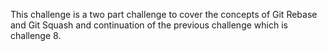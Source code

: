 <!-- Welcome to Challenge 9 -->
This challenge is a two part challenge to cover the concepts of Git Rebase and Git Squash and continuation of the previous challenge which is challenge 8.